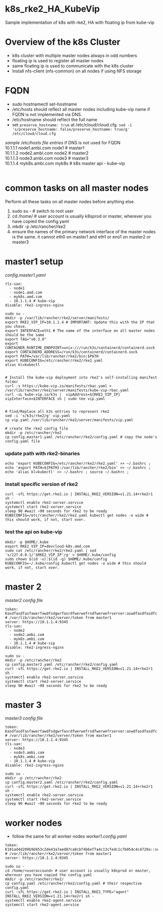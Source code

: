 # k8s_rke2_HA_KubeVip
Sample implementation of k8s with rke2, HA with floating ip from kube-vip
# Overview of the k8s Cluster
- k8s cluster with multiple master nodes always in odd numbers
- floating ip is used to register all master nodes
- same floating ip is used to communicate with the k8s cluster
- Install nfs-client (nfs-common) on all nodes if using NFS storage

# FQDN
- sudo hostnamectl set-hostname <name>
- /etc/hosts should reflect all master nodes including kube-vip name if FQDN is not implemented via DNS. 
- /etc/hostname should reflect the full name
- set `preserve_hostname: true` at /etc/cloud/cloud.cfg. `sed -i 's/preserve_hostname: false/preserve_hostname: true/g' /etc/cloud/cloud.cfg`

*sample /etc/hosts file entries* if DNS is not used for FQDN <br>
10.1.1.1 node1.ambi.com node1 # master1 <br>
10.1.1.2 node2.ambi.com node2 # master2 <br>
10.1.1.3 node3.ambi.com node3 # master3 <br>
10.1.1.4 myk8s.ambi.com myk8s # k8s master api - kube-vip <br>
<br>

# common tasks on all master nodes
Perform all these tasks on all master nodes before anything else.
1. sudo su - # switch to root user
2. cd /home/<useraccound> # user account is usually k8sprod or master, wherever you have copied the config.yaml
3. mkdir -p /etc/rancher/rke2
4. ensure the names of the primary network interface of the master nodes is the same. it cannot eth0 on master1 and eth1 or eno1 on master2 or master3

# master1 setup
*config.master1.yaml*
```
tls-san:
  - node1
  - node1.amd.com
  - myk8s.amd.com
  - 10.1.1.4 # kube-vip
disable: rke2-ingress-nginx
```

```
sudo su -
mkdir -p /var/lib/rancher/rke2/server/manifests/
export RKE2_VIP_IP=10.1.1.4 # IMPORTANT: Update this with the IP that you chose.
export INTERFACE=eth1 # The name of the interface on all master nodes should be the same
export TAG="v0.3.8"
export CONTAINER_RUNTIME_ENDPOINT=unix:///run/k3s/containerd/containerd.sock
export CONTAINERD_ADDRESS=/run/k3s/containerd/containerd.sock
export PATH=/var/lib/rancher/rke2/bin:$PATH
export KUBECONFIG=/etc/rancher/rke2/rke2.yaml
alias kl=kubectl


# Install the kube-vip deployment into rke2's self-installing manifest folder
curl -s https://kube-vip.io/manifests/rbac.yaml > /var/lib/rancher/rke2/server/manifests/kube-vip-rbac.yaml
curl -sL kube-vip.io/k3s |  vipAddress=${RKE2_VIP_IP} vipInterface=$INTERFACE sh | sudo tee vip.yaml


# Find/Replace all k3s entries to represent rke2
sed -i 's/k3s/rke2/g' vip.yaml
cp vip.yaml /var/lib/rancher/rke2/server/manifests/vip.yaml

# create the rke2 config file
mkdir -p /etc/rancher/rke2
cp config.master1.yaml /etc/rancher/rke2/config.yaml # copy the node's config.yaml file
```

### update path with rke2-binaries
```
echo 'export KUBECONFIG=/etc/rancher/rke2/rke2.yaml' >> ~/.bashrc ; echo 'export PATH=${PATH}:/var/lib/rancher/rke2/bin' >> ~/.bashrc ; echo 'alias kl=kubectl' >> ~/.bashrc ; source ~/.bashrc ;
```

### install specific version of rke2
```
curl -sfL https://get.rke2.io | INSTALL_RKE2_VERSION=v1.21.14+rke2r1 sh -
systemctl enable rke2-server.service
systemctl start rke2-server.service
sleep 90 #wait ~90 seconds for rke2 to be ready
KUBECONFIG=/etc/rancher/rke2/rke2.yaml kubectl get nodes -o wide # this should work, if not, start over.
```

### test the api on kube-vip
```
mkdir -p $HOME/.kube
export RKE2_VIP_IP=devcloud-k8s.amd.com
sudo cat /etc/rancher/rke2/rke2.yaml | sed 's/127.0.0.1/'$RKE2_VIP_IP'/g' > $HOME/.kube/config
sudo chown $(id -u):$(id -g) $HOME/.kube/config
KUBECONFIG=~/.kube/config kubectl get nodes -o wide # this should work, if not, start over.
```

# master 2
*master2 config file*
```
token: Kasdfasdfasfawerfawdfsdgwrfasrdfwerwefrsdfwerwefrserver:aswdfasdfasdfc # /var/lib/rancher/rke2/server/token from master1
server: https://10.1.1.4:9345
tls-san:
  - node2
  - node2.ambi.com
  - myk8s.ambi.com
  - 10.1.1.4 # kube-vip
disable: rke2-ingress-nginx
```

```
sudo su -
mkdir -p /etc/rancher/rke2
cp config.master2.yaml /etc/rancher/rke2/config.yaml
curl -sfL https://get.rke2.io | INSTALL_RKE2_VERSION=v1.21.14+rke2r1 sh -
systemctl enable rke2-server.service
systemctl start rke2-server.service
sleep 90 #wait ~90 seconds for rke2 to be ready
```

# master 3
*master3 config file*
```
token: Kasdfasdfasfawerfawdfsdgwrfasrdfwerwefrsdfwerwefrserver:aswdfasdfasdfc # /var/lib/rancher/rke2/server/token from master1
server: https://10.1.1.4:9345
tls-san:
  - node3
  - node3.ambi.com
  - myk8s.ambi.com
  - 10.1.1.4 # kube-vip
disable: rke2-ingress-nginx
```

```
sudo su -
mkdir -p /etc/rancher/rke2
cp config.master2.yaml /etc/rancher/rke2/config.yaml
curl -sfL https://get.rke2.io | INSTALL_RKE2_VERSION=v1.21.14+rke2r1 sh -
systemctl enable rke2-server.service
systemctl start rke2-server.service
sleep 90 #wait ~90 seconds for rke2 to be ready
```

# worker nodes
- follow the same for all worker nodes
*worker1.config.yaml*
```
token: K101ad4d209b9d453c2de43a7aed07ca8cbf4b6effa4c13cfedc1c7b054c4c4729a::server:e20bdc7a1789d576a1334fee0d65df6b # /var/lib/rancher/rke2/server/token from master1
server: https://10.1.1.4:9345
```

```
sudo su -
cd /home/<useraccound> # user account is usually k8sprod or master, wherever you have copied the config.yaml
mkdir -p /etc/rancher/rke2/
cp config.yaml /etc/rancher/rke2/config.yaml # their respective config.yaml
curl -sfL https://get.rke2.io | INSTALL_RKE2_TYPE="agent" INSTALL_RKE2_VERSION=v1.21.14+rke2r1 sh -
systemctl enable rke2-agent.service
systemctl start rke2-agent.service
```
